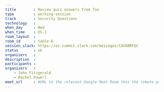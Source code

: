 ```yaml
---
title        : Review quiz answers from Tue
type         : working-session
track        : Security Questions
technology   :
when_day     : Wed
when_time    : DS-1
room_layout  :
room_id      : table-6
session_slack: https://os-summit.slack.com/messages/CAV6NRFQC
status       : ok
organizers   :
description  :
participants :
organizers   :
    - John Fitzgerald
    - Rachel Power]
meet_url     : #URL to the relevant Google Meet Room thus the remote participants can join a session
---
```

